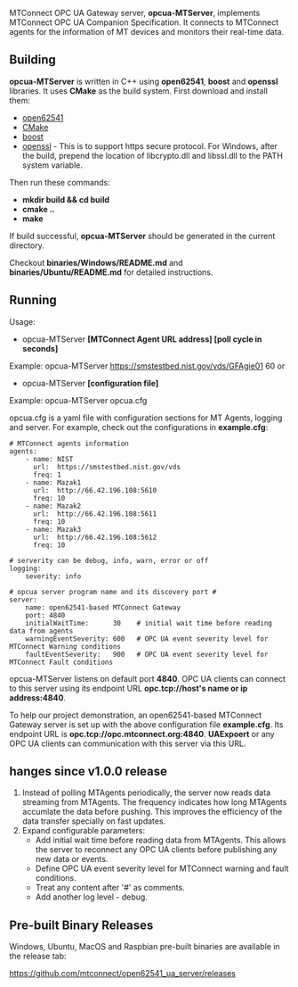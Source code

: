 MTConnect OPC UA Gateway server, **opcua-MTServer**, implements MTConnect OPC UA Companion Specification. It connects to MTConnect agents for the information of MT devices and monitors their real-time data.

Building
-------

**opcua-MTServer** is written in C++ using **open62541**, **boost** and **openssl** libraries. It uses **CMake** as the build system. First download and install them:

- [open62541](https://open62541.org/)
- [CMake](https://cmake.org)
- [boost](https://www.boost.org)
- [openssl](https://www.openssl.org) - This is to support https secure protocol. For Windows, after the build, prepend the location of libcrypto.dll and libssl.dll to the PATH system variable.

Then run these commands:

- **mkdir build && cd build**
- **cmake ..**
- **make**

If build successful, **opcua-MTServer** should be generated in the current directory.

Checkout **binaries/Windows/README.md** and **binaries/Ubuntu/README.md** for detailed instructions.

Running
-------

Usage:

- opcua-MTServer **[MTConnect Agent URL address] [poll cycle in seconds]**
  
Example:  opcua-MTServer https://smstestbed.nist.gov/vds/GFAgie01 60
or

- opcua-MTServer **[configuration file]**

Example:  opcua-MTServer opcua.cfg

opcua.cfg is a yaml file with configuration sections for MT Agents, logging and server. For example, check out the configurations in **example.cfg**:

```
# MTConnect agents information
agents:
    - name: NIST
      url:  https://smstestbed.nist.gov/vds
      freq: 1
    - name: Mazak1
      url:  http://66.42.196.108:5610
      freq: 10
    - name: Mazak2
      url:  http://66.42.196.108:5611
      freq: 10
    - name: Mazak3
      url:  http://66.42.196.108:5612
      freq: 10

# serverity can be debug, info, warn, error or off
logging:
    severity: info

# opcua server program name and its discovery port #
server: 
    name: open62541-based MTConnect Gateway
    port: 4840
    initialWaitTime:      30    # initial wait time before reading data from agents
    warningEventSeverity: 600   # OPC UA event severity level for MTConnect Warning conditions
    faultEventSeverity:   900   # OPC UA event severity level for MTConnect Fault conditions 

```

opcua-MTServer listens on default port **4840**. OPC UA clients can connect to this server using its endpoint URL **opc.tcp://host's name or ip address:4840**. 

To help our project demonstration, an open62541-based MTConnect Gateway server is set up with the above configuration file **example.cfg**. Its endpoint URL is **opc.tcp://opc.mtconnect.org:4840**. **UAExpoert** or any OPC UA clients can communication with this server via this URL.

hanges since v1.0.0 release
-------

1. Instead of polling MTAgents periodically, the server now reads data streaming from MTAgents. The frequency indicates how long MTAgents accumlate the data before pushing. This improves the efficiency of the data transfer specially on fast updates.
2. Expand configurable parameters:
	- Add initial wait time before reading data from MTAgents. This allows the server to reconnect any OPC UA clients before publishing any new data or events.
	- Define OPC UA event severity level for MTConnect warning and fault conditions.
	- Treat any content after '#' as comments.
	- Add another log level - debug.

Pre-built Binary Releases 
-------

Windows, Ubuntu, MacOS and Raspbian pre-built binaries are available in the release tab:

https://github.com/mtconnect/open62541_ua_server/releases
